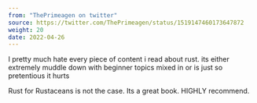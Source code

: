 ```yaml
---
from: "ThePrimeagen on twitter"
source: https://twitter.com/ThePrimeagen/status/1519147460173647872
weight: 20
date: 2022-04-26
---
```

I pretty much hate every piece of content i read about rust. its either
extremely muddle down with beginner topics mixed in or is just so
pretentious it hurts

Rust for Rustaceans is not the case. Its a great book. HIGHLY recommend.
